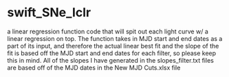 # swift_SNe_lclr
a linear regression function code that will spit out each light curve w/ a linear regression on top. The function takes in MJD start and end dates as a part of its input, and therefore the actual linear best fit and the slope of the fit is based off the MJD start and end dates for each filter, so please keep this in mind. All of the slopes I have generated in the slopes_filter.txt files are based off of the MJD dates in the New MJD Cuts.xlsx file
